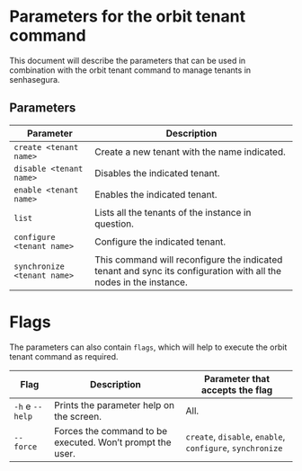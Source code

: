 # Parameters for the orbit tenant command

This document will describe the parameters that can be used in combination with the orbit tenant command to manage tenants in senhasegura.

## Parameters

| Parameter | Description |
| ----- | ----- |
| `create <tenant name>` | Create a new tenant with the name indicated. |
| `disable <tenant name>` | Disables the indicated tenant. |
| `enable <tenant name>` | Enables the indicated tenant. |
| `list` | Lists all the tenants of the instance in question. |
| `configure <tenant name>` | Configure the indicated tenant. |
| `synchronize <tenant name>` | This command will reconfigure the indicated tenant and sync its configuration with all the nodes in the instance. |

# Flags

The parameters can also contain `flags`, which will help to execute the orbit tenant command as required.

| Flag | Description | Parameter that accepts the flag |
| ----- | ----- | ----- |
| `-h` e `--help` | Prints the parameter help on the screen. | All. |
| `--force` | Forces the command to be executed. Won’t prompt the user. | `create`, `disable`, `enable`, `configure`, `synchronize` |
